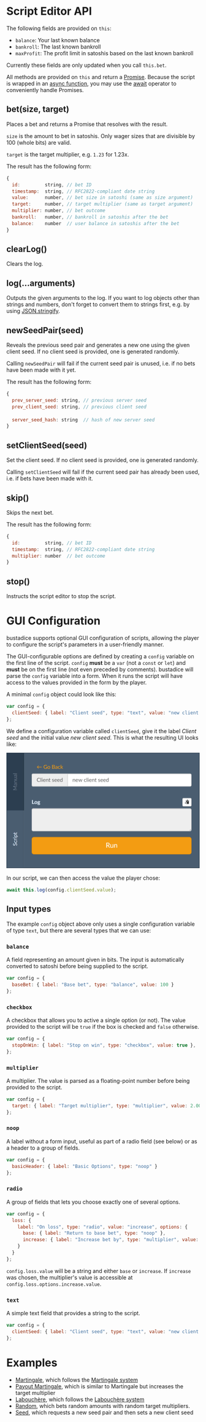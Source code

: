 # Script Editor API
The following fields are provided on `this`:
 - `balance`: Your last known balance
 - `bankroll`: The last known bankroll
 - `maxProfit`: The profit limit in satoshis based on the last known bankroll

Currently these fields are only updated when you call `this.bet`.

All methods are provided on `this` and return a [Promise](https://developer.mozilla.org/en-US/docs/Web/JavaScript/Guide/Using_promises). Because the script is wrapped in an [async function](https://developer.mozilla.org/en-US/docs/Web/JavaScript/Reference/Statements/async_function), you may use the [await](https://developer.mozilla.org/en-US/docs/Web/JavaScript/Reference/Operators/await) operator to conveniently handle Promises.

## bet(size, target)
Places a bet and returns a Promise that resolves with the result.

`size` is the amount to bet in satoshis. Only wager sizes that are divisible by 100 (whole bits) are valid.

`target` is the target multiplier, e.g. `1.23` for 1.23x.

The result has the following form:
```js
{
  id:         string, // bet ID
  timestamp:  string, // RFC2822-compliant date string
  value:      number, // bet size in satoshi (same as size argument)
  target:     number, // target multiplier (same as target argument)
  multiplier: number, // bet outcome
  bankroll:   number, // bankroll in satoshis after the bet
  balance:    number  // user balance in satoshis after the bet
}
```

## clearLog()
Clears the log.

## log(...arguments)
Outputs the given arguments to the log. If you want to log objects other than strings and numbers, don't forget to convert them to strings first, e.g. by using [JSON.stringify](https://developer.mozilla.org/en/docs/Web/JavaScript/Reference/Global_Objects/JSON/stringify).

## newSeedPair(seed)
Reveals the previous seed pair and generates a new one using the given client seed. If no client seed is provided, one is generated randomly.

Calling `newSeedPair` will fail if the current seed pair is unused, i.e. if no bets have been made with it yet.

The result has the following form:
```js
{
  prev_server_seed: string, // previous server seed
  prev_client_seed: string, // previous client seed

  server_seed_hash: string  // hash of new server seed
}
```

## setClientSeed(seed)
Set the client seed. If no client seed is provided, one is generated randomly.

Calling `setClientSeed` will fail if the current seed pair has already been used, i.e. if bets have been made with it.

## skip()
Skips the next bet.

The result has the following form:
```js
{
  id:         string, // bet ID
  timestamp:  string, // RFC2822-compliant date string
  multiplier: number  // bet outcome
}
```

## stop()
Instructs the script editor to stop the script.


# GUI Configuration
bustadice supports optional GUI configuration of scripts, allowing the player to configure the script's parameters in a user-friendly manner.

The GUI-configurable options are defined by creating a `config` variable on the first line of the script. `config` **must** be a `var` (not a `const` or `let`) and **must** be on the first line (not even preceded by comments). bustadice will parse the `config` variable into a form. When it runs the script will have access to the values provided in the form by the player.

A minimal `config` object could look like this:

```javascript
var config = {
  clientSeed: { label: "Client seed", type: "text", value: "new client seed" }
};
```

We define a configuration variable called `clientSeed`, give it the label *Client seed* and the initial value *new client seed*. This is what the resulting UI looks like:

![rendered sample configuration form](gui.png)

In our script, we can then access the value the player chose:

```javascript
await this.log(config.clientSeed.value);
```

## Input types

The example `config` object above only uses a single configuration variable of type `text`, but there are several types that we can use:

### `balance`
A field representing an amount given in bits. The input is automatically converted to satoshi before being supplied to the script.

```javascript
var config = {
  baseBet: { label: "Base bet", type: "balance", value: 100 }
};
```

### `checkbox`
A checkbox that allows you to active a single option (or not). The value provided to the script will be `true` if the box is checked and `false` otherwise.

```javascript
var config = {
  stopOnWin: { label: "Stop on win", type: "checkbox", value: true },
};
```

### `multiplier`
A multiplier. The value is parsed as a floating-point number before being provided to the script.

```javascript
var config = {
  target: { label: "Target multiplier", type: "multiplier", value: 2.00 }
};
```

### `noop`
A label without a form input, useful as part of a radio field (see below) or as a header to a group of fields.

```javascript
var config = {
  basicHeader: { label: "Basic Options", type: "noop" }
};
```

### `radio`
A group of fields that lets you choose exactly one of several options.

```javascript
var config = {
  loss: {
    label: "On loss", type: "radio", value: "increase", options: {
      base: { label: "Return to base bet", type: "noop" },
      increase: { label: "Increase bet by", type: "multiplier", value: 2 }
    }
  }
};
```

`config.loss.value` will be a string and either `base` or `increase`. If `increase` was chosen, the multiplier's value is accessible at `config.loss.options.increase.value`.

### `text`
A simple text field that provides a string to the script.

```javascript
var config = {
  clientSeed: { label: "Client seed", type: "text", value: "new client seed" }
};
```


# Examples
 - [Martingale](martingale.js), which follows the [Martingale system](https://en.wikipedia.org/wiki/Martingale_(betting_system))
 - [Payout Martingale](payout-martingale.js), which is similar to Martingale but increases the target multiplier
 - [Labouchère](labouchere.js), which follows the [Labouchère system](https://en.wikipedia.org/wiki/Labouch%C3%A8re_system)
 - [Random](random.js), which bets random amounts with random target multipliers.
 - [Seed](seed.js), which requests a new seed pair and then sets a new client seed
